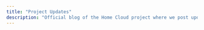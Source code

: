 ```yaml
---
title: "Project Updates"
description: "Official blog of the Home Cloud project where we post updates and info about Home Cloud."
---
```

